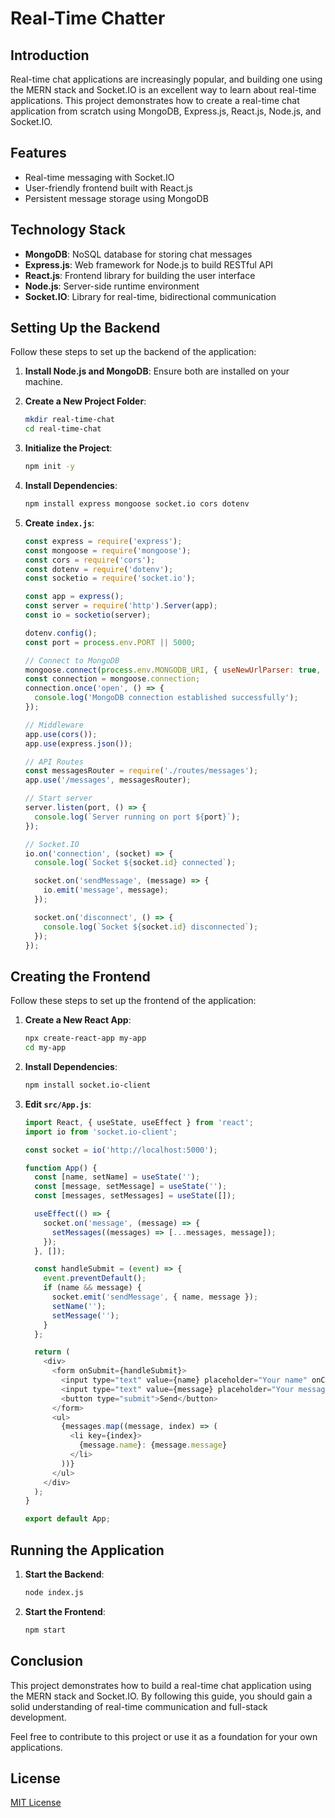 # Real-Time Chatter

## Introduction

Real-time chat applications are increasingly popular, and building one using the MERN stack and Socket.IO is an excellent way to learn about real-time applications. This project demonstrates how to create a real-time chat application from scratch using MongoDB, Express.js, React.js, Node.js, and Socket.IO.

## Features

- Real-time messaging with Socket.IO
- User-friendly frontend built with React.js
- Persistent message storage using MongoDB

## Technology Stack

- **MongoDB**: NoSQL database for storing chat messages
- **Express.js**: Web framework for Node.js to build RESTful API
- **React.js**: Frontend library for building the user interface
- **Node.js**: Server-side runtime environment
- **Socket.IO**: Library for real-time, bidirectional communication

## Setting Up the Backend

Follow these steps to set up the backend of the application:

1. **Install Node.js and MongoDB**: Ensure both are installed on your machine.

2. **Create a New Project Folder**:
    ```bash
    mkdir real-time-chat
    cd real-time-chat
    ```

3. **Initialize the Project**:
    ```bash
    npm init -y
    ```

4. **Install Dependencies**:
    ```bash
    npm install express mongoose socket.io cors dotenv
    ```

5. **Create `index.js`**:
    ```javascript
    const express = require('express');
    const mongoose = require('mongoose');
    const cors = require('cors');
    const dotenv = require('dotenv');
    const socketio = require('socket.io');

    const app = express();
    const server = require('http').Server(app);
    const io = socketio(server);

    dotenv.config();
    const port = process.env.PORT || 5000;

    // Connect to MongoDB
    mongoose.connect(process.env.MONGODB_URI, { useNewUrlParser: true, useUnifiedTopology: true });
    const connection = mongoose.connection;
    connection.once('open', () => {
      console.log('MongoDB connection established successfully');
    });

    // Middleware
    app.use(cors());
    app.use(express.json());

    // API Routes
    const messagesRouter = require('./routes/messages');
    app.use('/messages', messagesRouter);

    // Start server
    server.listen(port, () => {
      console.log(`Server running on port ${port}`);
    });

    // Socket.IO
    io.on('connection', (socket) => {
      console.log(`Socket ${socket.id} connected`);

      socket.on('sendMessage', (message) => {
        io.emit('message', message);
      });

      socket.on('disconnect', () => {
        console.log(`Socket ${socket.id} disconnected`);
      });
    });
    ```

## Creating the Frontend

Follow these steps to set up the frontend of the application:

1. **Create a New React App**:
    ```bash
    npx create-react-app my-app
    cd my-app
    ```

2. **Install Dependencies**:
    ```bash
    npm install socket.io-client
    ```

3. **Edit `src/App.js`**:
    ```javascript
    import React, { useState, useEffect } from 'react';
    import io from 'socket.io-client';

    const socket = io('http://localhost:5000');

    function App() {
      const [name, setName] = useState('');
      const [message, setMessage] = useState('');
      const [messages, setMessages] = useState([]);

      useEffect(() => {
        socket.on('message', (message) => {
          setMessages((messages) => [...messages, message]);
        });
      }, []);

      const handleSubmit = (event) => {
        event.preventDefault();
        if (name && message) {
          socket.emit('sendMessage', { name, message });
          setName('');
          setMessage('');
        }
      };

      return (
        <div>
          <form onSubmit={handleSubmit}>
            <input type="text" value={name} placeholder="Your name" onChange={(event) => setName(event.target.value)} />
            <input type="text" value={message} placeholder="Your message" onChange={(event) => setMessage(event.target.value)} />
            <button type="submit">Send</button>
          </form>
          <ul>
            {messages.map((message, index) => (
              <li key={index}>
                {message.name}: {message.message}
              </li>
            ))}
          </ul>
        </div>
      );
    }

    export default App;
    ```

## Running the Application

1. **Start the Backend**:
    ```bash
    node index.js
    ```

2. **Start the Frontend**:
    ```bash
    npm start
    ```

## Conclusion

This project demonstrates how to build a real-time chat application using the MERN stack and Socket.IO. By following this guide, you should gain a solid understanding of real-time communication and full-stack development.

Feel free to contribute to this project or use it as a foundation for your own applications.

## License

[MIT License](LICENSE)
